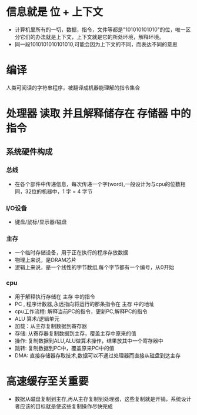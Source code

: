 # 信息就是 位 + 上下文
- 计算机里所有的一切，数据，指令，文件等都是"101010101010"的位，唯一区分它们的办法就是上下文，上下文就是它的所处环境，解释环境。
- 同一段1010101010101010,可能会因为上下文的不同，而表达不同的意思

# 编译
人类可阅读的字符串程序，被翻译成机器能理解的指令集合

# 处理器 读取 并且解释储存在 存储器 中的指令
## 系统硬件构成
### 总线
- 在各个部件中传递信息，每次传递一个字(word),一般设计为与cpu的位数相同，32位的机器中，1 字 = 4 字节
### I/O设备
- 键盘/鼠标/显示器/磁盘
### 主存
- 一个临时存储设备，用于正在执行的程序存放数据
- 物理上来说，是DRAM芯片
- 逻辑上来说，是一个线性的字节数组,每个字节都有一个编号，从0开始
### cpu
- 用于解释执行存储在 主存 中的指令
- PC , 程序计数器,永远指向将运行的那条指令在 主存 中的地址
- cpu工作流程: 解释当前PC的指令，更新PC,解释PC的指令
- ALU 算术/逻辑单元
- 加载：从主存复制数据到寄存器
- 存储: 从寄存器复制数据到主存，覆盖主存中原来的值
- 操作: 复制数据到ALU,ALU做算术操作，结果放其中一个寄存器中
- 跳转: 复制数据到PC中，覆盖原来PC中的值
- DMA: 直接存储器存取技术,数据可以不通过处理器而直接从磁盘到达主存

# 高速缓存至关重要
- 数据从磁盘复制到主存,再从主存复制到处理器，这些复制就是开销，系统设计者应该的目标就是使这些复制操作尽快完成
